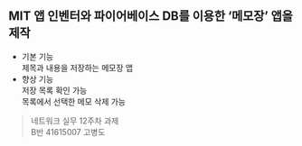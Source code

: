  ## MIT 앱 인벤터와 파이어베이스 DB를 이용한 ‘메모장’ 앱을 제작    
 * 기본 기능  
 제목과 내용을 저장하는 메모장 앱 
 * 향상 기능  
 저장 목록 확인 가능  
 목록에서 선택한 메모 삭제 가능  
 >네트워크 실무 12주차 과제   
 >B반 41615007 고병도
